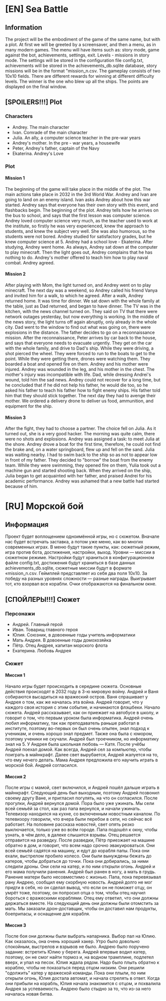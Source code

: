 # [EN] Sea Battle

## Information
The project will be the embodiment of the game of the same name, but with a plot. At first we will be greeted by a screensaver, and then a menu, as in many modern games. The menu will have items such as: story mode, game against the bot, achievements, settings, exit. Levels - missions in story mode. The settings will be stored in the configuration file config.txt, achievements will be stored in the achievements_db.sqlite database, story missions will be in the format "mission_n.csv. The gameplay consists of two 10x10 fields. There are different rewards for winning at different difficulty levels. The winner is the one who blew up all the ships. The points are displayed on the final window.

## [SPOILERS!!!] Plot

### Characters

- Andrey. The main character
- Ivan. Comrade of the main character
- Julia. An ally, a computer science teacher in the pre-war years
- Andrey's mother. In the pre - war years, a housewife
- Peter, Andrey's father, captain of the Navy
- Ekaterina. Andrey's Love

### Plot

#### Mission 1

The beginning of the game will take place in the middle of the plot. The main actions take place in 2032 in the 3rd World War. Andrey and Ivan are going to land on an enemy island. Ivan asks Andrey about how this war started. Andrey says that everyone has their own story with this event, and flashbacks begin. The beginning of the plot. Andrey tells how he arrives on the bus to school, and says that the first lesson was computer science. Andrey loved computer science very much, as the teacher used to work at the institute, so firstly he was very experienced, knew the approach to students, and knew the subject very well. She was also humorous, so the students were not bored. Andrey studied for satisfactory grades, but he knew computer science at 5. Andrey had a school love - Ekaterina. After studying, Andrey went home. As always, Andrey sat down at the computer to play minecraft. Then the light goes out, Andrey complains that he has nothing to do. Andrey's mother offered to teach him how to play naval combat. Andrey agreed.

#### Mission 2

After playing with Mom, the light turned on, and Andrey went on to play minecraft. The next day was a weekend, so Andrey called his friend Vanya and invited him for a walk, to which he agreed. After a walk, Andrey returned home. It was time for dinner. We sat down with the whole family at the table, just as Dad returned, and began to have dinner. The TV was in the kitchen, with the news channel turned on. They said on TV that there were network outages yesterday, but now everything is working. In the middle of the news story, the light turns off again abruptly, only already in the whole city. Dad went to the window to find out what was going on, there were explosions in the distance. The father decides to go on a reconnaissance mission. After the reconnaissance, Peter arrives by car back to the house, and says that everyone needs to evacuate urgently. They get on the car with the whole family, and drive to Dad's ship. While they were driving, a shot pierced the wheel. They were forced to run to the boats to get to the point. While they were getting there, drones were watching them. They boarded a boat and opened fire on them. Andrey and his mother were injured. Andrey was wounded in the leg, and his mother in the chest. The mother's injury was incompatible with life. Dad, while dressing Andrei's wound, told him the sad news. Andrey could not recover for a long time, but he concluded that if he did not help his father, he would die too, so he asked his father to teach his father how to fight enemy ships. His father told him that they should stick together. The next day they had to avenge their mother. We ordered a delivery drone to deliver us food, ammunition, and equipment for the ship.

#### Mission 3

After the fight, they had to choose a partner. The choice fell on Julia. As it turned out, she is a very good hacker. The morning was quite calm, there were no shots and explosions. Andrey was assigned a task: to meet Julia at the shore. Andrey drove a boat for the first time, therefore, he could not find the brake and, on a water springboard, flew up and fell on the sand. Julia was waiting nearby. I had to swim back to the ship so as not to appear low in front of my father. They decided to "borrow" the boat from the enemy team. While they were swimming, they opened fire on them, Yulia took out a machine gun and started shooting back. When they arrived on the ship, Julia began to get acquainted with her father, and praised Andrei for his academic performance. Andrey was ashamed that a new battle had started because of him.

# [RU] Морской бой

## Информация

Проект будет воплощением одноимённой игры, но с сюжетом. Вначале нас будет встречать заставка, а потом уже меню, как во многих современных играх. В меню будут такие пункты, как: сюжетный режим, игра против бота, достижения, настройки, выход. Уровни — миссии в сюжетном режиме. Настройки будут храниться в конфигурационном файле config.txt, достижения будут храниться в базе данных achievements_db.sqlite, сюжетные миссии будут в формате «mission_n.csv. Геймплей представляет из себя два поля 10x10. За победу на разных уровнях сложности — разные награды. Выигрывает тот, кто взорвал все корабли. Очки отображаются на финальном окне.

## [СПОЙЛЕРЫ!!!] Сюжет

### Персонажи

- Андрей. Главный герой
- Иван. Товарищ главного героя
- Юлия. Союзник, в довоенные годы учитель информатики
- Мать Андрея. В довоенные годы домохозяйка
- Пётр. Отец Андрея, капитан морского флота
- Екатерина. Любовь Андрея

### Сюжет

#### Миссия 1

Начало игры будет происходить в середине сюжета. Основные действия происходят в 2032 году в 3-ю мировую войну. Андрей и Ваня собираются высадиться на вражеский остров. Ваня спрашивает у Андрея о том, как же началась эта война. Андрей говорит, что у каждого своя история с этим событие, и начинаются флэшбеки. Начало сюжета. Андрей рассказывает, как он приежает на автобусе в школу, и говорит о том, что первым уроком была информатика. Андрей очень любил информатику, так как преподаватель раньше работал в институте, поэтому во-первых он был очень опытен, знал подход к ученикам, и очень хорошо знал предмет. Также она была с юмором, поэтому ученики не скучали. Андрей был троечником, но информатику знал на 5. У Андрея была школьная любовь — Катя. После учёбы Андрей поехал домой. Как всегда, Андрей сел за компьютер, чтобы поиграть в майнкрафт. Далее свет вырубается, Андрей жалуется на то, что ему нечего делать. Мама Андрея предложила его научить играть в морской бой. Андрей согласился.

#### Миссия 2

После игры с мамой, свет включился, и Андрей пошёл дальше играть в майнкрафт. Следующий день был выходным, поэтому Андрей позвонил своему другу Ване, и пригласил погулять, на что он согласился. После прогулки, Андрей вернулся домой. Пора было уже ужинать. Мы сели всей семьёй за стол, как раз папа вернулся, и начали ужинать. Телевизор находился на кухне, со включенным новостным каналом. По телевизору говорили, что вчера были перебои в сети, но сейчас всё работает. На половине рассказа новостей, свет опять резко выключается, только уже во всём городе. Папа подошёл к окну, чтобы узнать, в чём дело, в далеке слышится взрывы. Отец решается отправится на разведку. После разведки, Пётр приезжает на машине обратно в дом, и говорит, что всем надо срочно эвакуироваться. Они всей семьёй садятся на машину, и едут до корабля папы. Пока они ехали, выстрелом пробило колесо. Они были вынуждены бежать до катеров, чтобы добраться до точки. Пока они добирались, за ними следили дроны. Они сели на катер, и по ним открыли огонь. Андрей и его мама получили ранения. Андрей был ранен в ногу, а мать в грудь. Ранение матери было несовместимо с жизнью. Папа, пока перевязывал рану Андрею, сообщил ему скорбную новость. Андрей долго не мог придти в себя, но он сделал вывод, что если он не поможет отцу, он умрёт тоже, поэтому, он попросил отца о том, чтобы отец научил бороться с вражескими кораблями. Отец ему ответил, что они должны держаться вместе. На следующий день они должны были отомстить за мать. Мы заказали дрон-доставщик, чтобы он доставил нам продукты, боеприпасы, и оснащение для корабля. 

#### Миссия 3

После боя они должны были выбрать напарника. Выбор пал на Юлию. Как оказалось, она очень хороший хакер. Утро было довольно спокойным, выстрелов и взрывов не было. Андрею было поручено задание: встретить Юлию у берега. Андрей впервые водил катер, поэтому, он не смог найти тормоз и, на водном трамплине, подлетел вверх, и упал на песок. Юлия ждала рядом. Надо было плыть обратно к кораблю, чтобы не показаться перед отцом низким. Они решили "одолжить" катер у вражеской команды. Пока они плыли, по ним открыли огонь, Юлия достала автомат, и начала стрелять в ответ. Когда они прибыли на корабль, Юлия начала знакомится с отцом, и похвалила Андрея за успеваемость. Андрею было стыдно за то, что из-за него началась новая битва.

